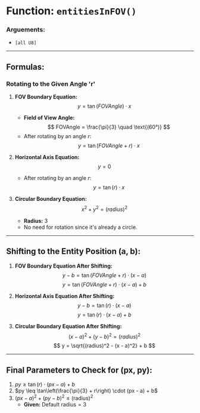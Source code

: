 

# Function: `entitiesInFOV()`

### Arguements:  
- `[all U8]`  

---

## Formulas:

### **Rotating to the Given Angle 'r'**  

1. **FOV Boundary Equation:**  
   $$
   y = \tan(FOVAngle) \cdot x
   $$
   - **Field of View Angle:**  
     $$
     FOVAngle = \frac{\pi}{3} \quad \text{(60°)}
     $$
   - After rotating by an angle $r$:  
     $$
     y = \tan(FOVAngle + r) \cdot x
     $$

2. **Horizontal Axis Equation:**  
   $$
   y = 0
   $$
   - After rotating by an angle $r$:  
     $$
     y = \tan(r) \cdot x
     $$

3. **Circular Boundary Equation:**  
   $$
   x^2 + y^2 = (radius)^2
   $$
   - **Radius:** $3$  
   - No need for rotation since it's already a circle.

---

## **Shifting to the Entity Position (a, b):**

1. **FOV Boundary Equation After Shifting:**  
   $$
   y - b = \tan(FOVAngle + r) \cdot (x - a)
   $$
   $$
   y = \tan(FOVAngle + r) \cdot (x - a) + b
   $$

2. **Horizontal Axis Equation After Shifting:**  
   $$
   y - b = \tan(r) \cdot (x - a)
   $$
   $$
   y = \tan(r) \cdot (x - a) + b
   $$

3. **Circular Boundary Equation After Shifting:**  
   $$
   (x - a)^2 + (y - b)^2 = (radius)^2
   $$
   $$
   y = \sqrt{(radius)^2 - (x - a)^2} + b
   $$

---

## **Final Parameters to Check for (px, py):**
1. $py \geq \tan(r) \cdot (px - a) + b$
2. $py \leq \tan\left(\frac{\pi}{3} + r\right) \cdot (px - a) + b$
3. $(px - a)^2 + (py - b)^2 \leq (\text{radius})^2$  
   - **Given:** $\text{Default radius} = 3$
